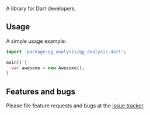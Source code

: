 A library for Dart developers.

## Usage

A simple usage example:

```dart
import 'package:qg_analysis/qg_analysis.dart';

main() {
  var awesome = new Awesome();
}
```

## Features and bugs

Please file feature requests and bugs at the [issue tracker][tracker].

[tracker]: http://example.com/issues/replaceme
